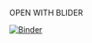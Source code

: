 OPEN WITH BLIDER

[![Binder](https://mybinder.org/badge_logo.svg)](https://mybinder.org/v2/gh/ShaiAharon/DataScience2021/HEAD/)

